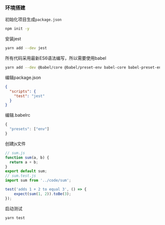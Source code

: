 ### 环境搭建

初始化项目生成`package.json`

```bash
npm init -y
```

安装jest

```bash
yarn add --dev jest
```

所有代码采用最新ES6语法编写，所以需要使用babel

```bash
yarn add --dev @babel/core @babel/preset-env babel-core babel-preset-env babel-jest regenerator-runtime
```

编辑package.json

```json
{
  "scripts": {
    "test": "jest"
  }
}
```

编辑.babelrc

```js
{
  "presets": ["env"]
}
```

创建js文件

```js
// sum.js
function sum(a, b) {
  return a + b;
}
export default sum;
// sum.test.js
import sum from '../code/sum';

test('adds 1 + 2 to equal 3', () => {
	expect(sum(1, 2)).toBe(3);
});
```

启动测试

```bash
yarn test
```


